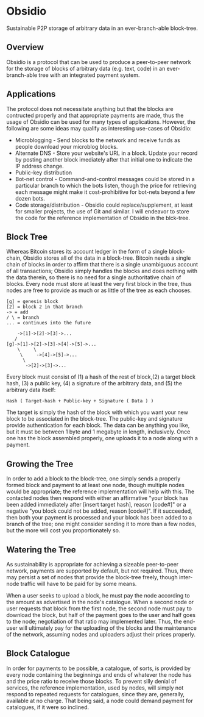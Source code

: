 Obsidio
=======

Sustainable P2P storage of arbitrary data in an ever-branch-able block-tree.


Overview
--------

Obsidio is a protocol that can be used to produce a peer-to-peer network for the storage of blocks of arbitrary data (e.g. text, code) in an ever-branch-able tree with an integrated payment system.


Applications
------------

The protocol does not necessitate anything but that the blocks are contructed properly and that appropriate payments are made, thus the usage of Obsidio can be used for many types of applications.  However, the following are some ideas may qualify as interesting use-cases of Obsidio:

 * Microblogging - Send blocks to the network and receive funds as people download your microblog blocks.
 * Alternate DNS - Store your website's URL in a block.  Update your record by posting another block imediately after that initial one to indicate the IP address change.
 * Public-key distribution
 * Bot-net control - Command-and-control messages could be stored in a particular branch to which the bots listen, though the price for retrieving each message might make it cost-prohibitive for bot-nets beyond a few dozen bots.
 * Code storage/distribution - Obsidio could replace/supplement, at least for smaller projects, the use of Git and similar.  I will endeavor to store the code for the reference implementation of Obsidio in the blck-tree.


Block Tree
----------

Whereas Bitcoin stores its account ledger in the form of a single block-chain, Obsidio stores all of the data in a block-tree.  Bitcoin needs a single chain of blocks in order to affirm that there is a single unambiguous account of all transactions; Obsidio simply handles the blocks and does nothing with the data therein, so there is no need for a single authoritative chain of blocks.  Every node must store at least the very first block in the tree, thus nodes are free to provide as much or as little of the tree as each chooses.

    [g] = genesis block
    [2] = block 2 in that branch
    -> = add
    / \ = branch
    ... = continues into the future
  
	    ->[1]->[2]->[3]->...
	   /
	[g]->[1]->[2]->[3]->[4]->[5]->...
		\	  \
		 \	   ->[4]->[5]->...
	      \
		   ->[2]->[3]->...

Every block must consist of (1) a hash of the rest of block,(2) a target block hash, (3) a public key, (4) a signature of the arbitrary data, and (5) the arbitrary data itself:

    Hash ( Target-hash + Public-key + Signature ( Data ) )

The target is simply the hash of the block with which you want your new block to be associated in the block-tree.  The public-key and signature provide authentication for each block.  The data can be anything you like, but it must be between 1 byte and 1 megabyte in length, inclusively.  Once one has the block assembled properly, one uploads it to a node along with a payment.


Growing the Tree
----------------

In order to add a block to the block-tree, one simply sends a properly formed block and payment to at least one node, though multiple nodes would be appropriate; the reference implementation will help with this.  The contacted nodes then respond with either an affirmative "your block has been added immediately after [insert target hash], reason [code#]" or a negative "you block could not be added, reason [code#]".  If it succeeded, then both your payment is processed and your block has been added to a branch of the tree; one might consider sending it to more than a few nodes, but the more will cost you proportionately so.


Watering the Tree
-----------------

As sustainability is appropriate for achieving a sizeable peer-to-peer network, payments are supported by default, but not required.  Thus, there may persist a set of nodes that provide the block-tree freely, though inter-node traffic will have to be paid for by some means.

When a user seeks to upload a block, he must pay the node according to the amount as advertised in the node's catalogue.  When a second node or user requests that block from the first node, the second node must pay to download the block, but half of the payment goes to the user and half goes to the node; negotiation of that ratio may implemented later.  Thus, the end-user will ultimately pay for the uploading of the blocks and the maintenance of the network, assuming nodes and uploaders adjust their prices properly.


Block Catalogue
-------------

In order for payments to be possible, a catalogue, of sorts, is provided by every node containing the beginnings and ends of whatever the node has and the price ratio to receive those blocks.  To prevent silly denial of services, the reference implementation, used by nodes, will simply not respond to repeated requests for catalogues, since they are, generally, available at no charge.  That being said, a node could demand payment for catalogues, if it were so inclined.


